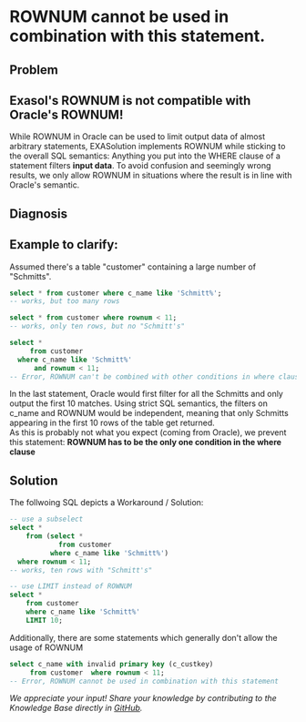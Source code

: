 # ROWNUM cannot be used in combination with this statement. 
## Problem

## Exasol's ROWNUM is not compatible with Oracle's ROWNUM!

While ROWNUM in Oracle can be used to limit output data of almost arbitrary statements, EXASolution implements ROWNUM while sticking to the overall SQL semantics: Anything you put into the WHERE clause of a statement filters **input data**. To avoid confusion and seemingly wrong results, we only allow ROWNUM in situations where the result is in line with Oracle's semantic.

## Diagnosis

## Example to clarify:

Assumed there's a table "customer" containing a large number of "Schmitts".

```sql
select * from customer where c_name like 'Schmitt%';
-- works, but too many rows

select * from customer where rownum < 11;
-- works, only ten rows, but no "Schmitt's"

select * 
     from customer 
  where c_name like 'Schmitt%' 
      and rownum < 11;
-- Error, ROWNUM can't be combined with other conditions in where clause
```

In the last statement, Oracle would first filter for all the Schmitts and only output the first 10 matches. Using strict SQL semantics, the filters on c_name and ROWNUM would be independent, meaning that only Schmitts appearing in the first 10 rows of the table get returned.  
As this is probably not what you expect (coming from Oracle), we prevent this statement: **ROWNUM has to be the only one condition in the where clause**

## Solution

The follwoing SQL depicts a Workaround / Solution:


```sql
-- use a subselect
select *
    from (select *
            from customer
          where c_name like 'Schmitt%')
  where rownum < 11;
-- works, ten rows with "Schmitt's"

-- use LIMIT instead of ROWNUM
select *
    from customer
    where c_name like 'Schmitt%'
    LIMIT 10;
```

Additionally, there are some statements which generally don't allow the  
usage of ROWNUM


```sql
select c_name with invalid primary key (c_custkey) 
     from customer  where rownum < 11;
-- Error, ROWNUM cannot be used in combination with this statement
```

*We appreciate your input! Share your knowledge by contributing to the Knowledge Base directly in [GitHub](https://github.com/exasol/public-knowledgebase).* 